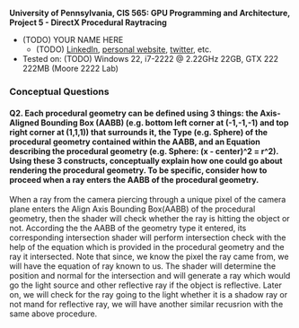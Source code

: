 **University of Pennsylvania, CIS 565: GPU Programming and Architecture,
Project 5 - DirectX Procedural Raytracing**

* (TODO) YOUR NAME HERE
  * (TODO) [LinkedIn](), [personal website](), [twitter](), etc.
* Tested on: (TODO) Windows 22, i7-2222 @ 2.22GHz 22GB, GTX 222 222MB (Moore 2222 Lab)

### Conceptual Questions

#### Q2. Each procedural geometry can be defined using 3 things: the Axis-Aligned Bounding Box (AABB) (e.g. bottom left corner at (-1,-1,-1) and top right corner at (1,1,1)) that surrounds it, the Type (e.g. Sphere) of the procedural geometry contained within the AABB, and an Equation describing the procedural geometry (e.g. Sphere: (x - center)^2 = r^2). Using these 3 constructs, conceptually explain how one could go about rendering the procedural geometry. To be specific, consider how to proceed when a ray enters the AABB of the procedural geometry.

When a ray from the camera piercing through a unique pixel of the camera plane enters the Align Axis Bounding Box(AABB) of the procedural geometry, then the shader will check whether the ray is hitting the object or not. According the the AABB of the geometry type it entered, its corresponding intersection shader will perform intersection check with the help of the equation which is provided in the procedural geometry and the ray it intersected. Note that since, we know the pixel the ray came from, we will have the equation of ray known to us. The shader will determine the position and normal for the intersection and will generate a ray which would go the light source and other reflective ray if the object is reflective. Later on, we will check for the ray going to the light whether it is a shadow ray or not mand for reflective ray, we will have another similar recusrion with the same above procedure.


